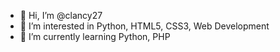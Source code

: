 - 👋 Hi, I’m @clancy27
- 👀 I’m interested in Python, HTML5, CSS3, Web Development
- 🌱 I’m currently learning Python, PHP
<!---
clancy27/clancy27 is a ✨ special ✨ repository because its `README.md` (this file) appears on your GitHub profile.
You can click the Preview link to take a look at your changes.
--->
